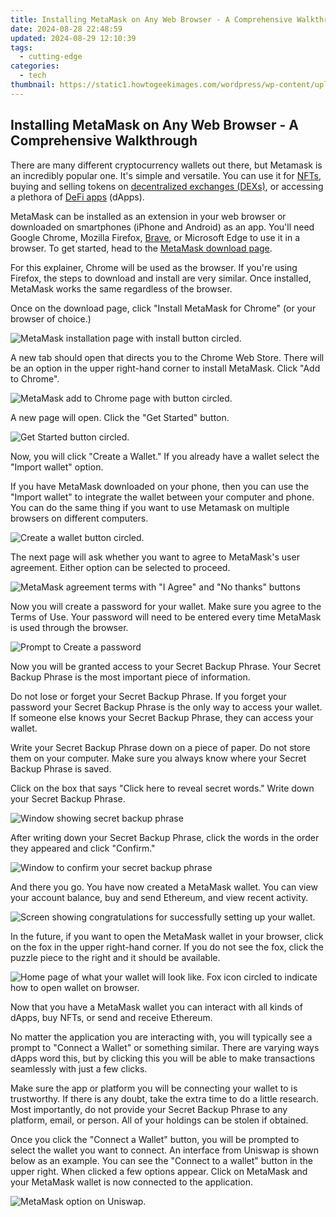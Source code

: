 ```yaml
---
title: Installing MetaMask on Any Web Browser - A Comprehensive Walkthrough
date: 2024-08-28 22:48:59
updated: 2024-08-29 12:10:39
tags:
  - cutting-edge
categories:
  - tech
thumbnail: https://static1.howtogeekimages.com/wordpress/wp-content/uploads/2022/05/shutterstock_2123787590.jpg
---
```


## Installing MetaMask on Any Web Browser - A Comprehensive Walkthrough

There are many different cryptocurrency wallets out there, but Metamask is an incredibly popular one. It's simple and versatile. You can use it for [NFTs](https://sound-tweaking.techidaily.com/updated-2024-approved-mastering-echo-effects-implementing-reverb-in-digital-sound-environments-windows-edition/), buying and selling tokens on [decentralized exchanges (DEXs)](https://twitter-videos.techidaily.com/updated-in-2024-exporting-your-youtube-and-twitter-creations-via-whatsapp/), or accessing a plethora of [DeFi apps](https://facebook-record-videos.techidaily.com/new-the-monetary-journey-of-ajey-nagar-on-youtube/) (dApps).

 MetaMask can be installed as an extension in your web browser or downloaded on smartphones (iPhone and Android) as an app. You'll need Google Chrome, Mozilla Firefox, [Brave](https://instagram-videos.techidaily.com/updated-2024-approved-enhancing-visual-storytelling-on-instagram-with-loops/), or Microsoft Edge to use it in a browser. To get started, head to the [MetaMask download page](https://metamask.io/download/).

 For this explainer, Chrome will be used as the browser. If you're using Firefox, the steps to download and install are very similar. Once installed, MetaMask works the same regardless of the browser.

 Once on the download page, click "Install MetaMask for Chrome" (or your browser of choice.)

![MetaMask installation page with install button circled.](https://static1.howtogeekimages.com/wordpress/wp-content/uploads/2022/04/Step-1-650x623.png) 

 A new tab should open that directs you to the Chrome Web Store. There will be an option in the upper right-hand corner to install MetaMask. Click "Add to Chrome".

![MetaMask add to Chrome page with button circled.](https://static1.howtogeekimages.com/wordpress/wp-content/uploads/2022/04/Step-2-650x140.png) 

 A new page will open. Click the "Get Started" button.

![Get Started button circled.](https://static1.howtogeekimages.com/wordpress/wp-content/uploads/2022/04/Step-3-650x404.png) 

 Now, you will click "Create a Wallet." If you already have a wallet select the "Import wallet" option.

 If you have MetaMask downloaded on your phone, then you can use the "Import wallet" to integrate the wallet between your computer and phone. You can do the same thing if you want to use Metamask on multiple browsers on different computers.

![Create a wallet button circled.](https://static1.howtogeekimages.com/wordpress/wp-content/uploads/2022/04/Step-4-650x366.png) 

 The next page will ask whether you want to agree to MetaMask's user agreement. Either option can be selected to proceed.

![MetaMask agreement terms with &quot;I Agree&quot; and &quot;No thanks&quot; buttons](https://static1.howtogeekimages.com/wordpress/wp-content/uploads/2022/04/Step-5-650x568.png) 

 Now you will create a password for your wallet. Make sure you agree to the Terms of Use. Your password will need to be entered every time MetaMask is used through the browser.

![Prompt to Create a password](https://static1.howtogeekimages.com/wordpress/wp-content/uploads/2022/04/Step-6.png) 

 Now you will be granted access to your Secret Backup Phrase. Your Secret Backup Phrase is the most important piece of information.

 Do not lose or forget your Secret Backup Phrase. If you forget your password your Secret Backup Phrase is the only way to access your wallet. If someone else knows your Secret Backup Phrase, they can access your wallet.

 Write your Secret Backup Phrase down on a piece of paper. Do not store them on your computer. Make sure you always know where your Secret Backup Phrase is saved.

 Click on the box that says "Click here to reveal secret words." Write down your Secret Backup Phrase.

![Window showing secret backup phrase](https://static1.howtogeekimages.com/wordpress/wp-content/uploads/2022/04/Step-7-650x457.png) 

 After writing down your Secret Backup Phrase, click the words in the order they appeared and click "Confirm."

![Window to confirm your secret backup phrase](https://static1.howtogeekimages.com/wordpress/wp-content/uploads/2022/04/Step-8-650x613.png) 

 And there you go. You have now created a MetaMask wallet. You can view your account balance, buy and send Ethereum, and view recent activity.

![Screen showing congratulations for successfully setting up your wallet.](https://static1.howtogeekimages.com/wordpress/wp-content/uploads/2022/04/Step-9-650x607.png) 

 In the future, if you want to open the MetaMask wallet in your browser, click on the fox in the upper right-hand corner. If you do not see the fox, click the puzzle piece to the right and it should be available.

![Home page of what your wallet will look like. Fox icon circled to indicate how to open wallet on browser.](https://static1.howtogeekimages.com/wordpress/wp-content/uploads/2022/04/Step-11-650x660.png) 

 Now that you have a MetaMask wallet you can interact with all kinds of dApps, buy NFTs, or send and receive Ethereum.

 No matter the application you are interacting with, you will typically see a prompt to "Connect a Wallet" or something similar. There are varying ways dApps word this, but by clicking this you will be able to make transactions seamlessly with just a few clicks.

 Make sure the app or platform you will be connecting your wallet to is trustworthy. If there is any doubt, take the extra time to do a little research. Most importantly, do not provide your Secret Backup Phrase to any platform, email, or person. All of your holdings can be stolen if obtained.

 Once you click the "Connect a Wallet" button, you will be prompted to select the wallet you want to connect. An interface from Uniswap is shown below as an example. You can see the "Connect to a wallet" button in the upper right. When clicked a few options appear. Click on MetaMask and your MetaMask wallet is now connected to the application.

![MetaMask option on Uniswap.](https://static1.howtogeekimages.com/wordpress/wp-content/uploads/2022/04/Wallet-Connect.png)

<ins class="adsbygoogle"
     style="display:block"
     data-ad-format="autorelaxed"
     data-ad-client="ca-pub-7571918770474297"
     data-ad-slot="1223367746"></ins>



<ins class="adsbygoogle"
     style="display:block"
     data-ad-client="ca-pub-7571918770474297"
     data-ad-slot="8358498916"
     data-ad-format="auto"
     data-full-width-responsive="true"></ins>
